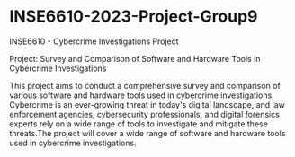 # INSE6610-2023-Project-Group9
INSE6610 - Cybercrime Investigations Project

Project: Survey and Comparison of Software and Hardware Tools in Cybercrime Investigations

This project aims to conduct a comprehensive survey and comparison of various software and hardware tools used in cybercrime investigations. Cybercrime is an ever-growing threat in today's digital landscape, and law enforcement agencies, cybersecurity professionals, and digital forensics experts rely on a wide range of tools to investigate and mitigate these threats.The project will cover a wide range of software and hardware tools used in cybercrime investigations.
